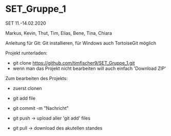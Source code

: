 # SET_Gruppe_1
SET 11.-14.02.2020

Markus, Kevin, Thut, Tim, Elias, Bene, Tina, Chiara 


Anleitung für Git:
Git installieren, für Windows auch TortoiseGit möglich

Projekt runterladen:
 - git clone https://github.com/timfischer9/SET_Gruppe_1.git
 - wenn man das Projekt nicht bearbeiten will auch einfach 'Download ZIP'
 
Zum bearbeiten des Projekts:
 - zuerst clonen
 - git add file
 - git commit -m "Nachricht"
 
 - git push 
 -> upload aller 'git add' files
 
 - git pull
 -> download des akutellen standes
